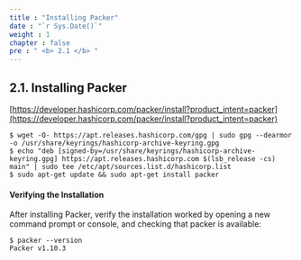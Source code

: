 ```yaml
---
title : "Installing Packer"
date : "`r Sys.Date()`"
weight : 1
chapter : false
pre : " <b> 2.1 </b> "
---
```


## 2.1. Installing Packer

[https://developer.hashicorp.com/packer/install?product_intent=packer](https://developer.hashicorp.com/packer/install?product_intent=packer)

```shell
$ wget -O- https://apt.releases.hashicorp.com/gpg | sudo gpg --dearmor -o /usr/share/keyrings/hashicorp-archive-keyring.gpg
$ echo "deb [signed-by=/usr/share/keyrings/hashicorp-archive-keyring.gpg] https://apt.releases.hashicorp.com $(lsb_release -cs) main" | sudo tee /etc/apt/sources.list.d/hashicorp.list
$ sudo apt-get update && sudo apt-get install packer
```

#### Verifying the Installation

After installing Packer, verify the installation worked by opening a new command prompt or console, and checking that packer is available:

```shell
$ packer --version
Packer v1.10.3
```